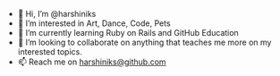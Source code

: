 - 👋 Hi, I’m @harshiniks
- 👀 I’m interested in Art, Dance, Code, Pets
- 🌱 I’m currently learning Ruby on Rails and GitHub Education
- 💞️ I’m looking to collaborate on anything that teaches me more on my interested topics.
- 📫 Reach me on harshiniks@github.com

<!---
harshiniks/harshiniks is a ✨ special ✨ repository because its `README.md` (this file) appears on your GitHub profile.
You can click the Preview link to take a look at your changes.
--->
